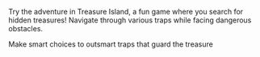 Try the adventure in Treasure Island, a fun game where you search for hidden treasures! Navigate through various traps while facing dangerous obstacles.

Make smart choices to outsmart traps  that guard the treasure

